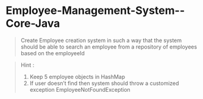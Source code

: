 # Employee-Management-System--Core-Java

> Create Employee creation system in such a way that the system should be able to search an employee from a repository of employees based on the employeeId

> Hint : 
> 1. Keep 5 employee objects in HashMap 
> 2. If user doesn’t find then system should throw a customized exception EmployeeNotFoundException
